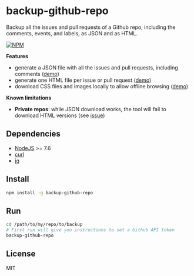 # backup-github-repo

Backup all the issues and pull requests of a Github repo, including the comments, events, and labels, as JSON and as HTML.

[![NPM](https://nodei.co/npm/backup-github-repo.png?stars&downloads&downloadRank)](https://npmjs.com/package/backup-github-repo/)

**Features**
* generate a JSON file with all the issues and pull requests, including comments ([demo](https://github.com/maxlath/backup-github-repo/blob/master/demo/data.json))
* generate one HTML file per issue or pull request ([demo](https://github.com/maxlath/backup-github-repo/tree/master/demo/html))
* download CSS files and images locally to allow offline browsing ([demo](https://github.com/maxlath/backup-github-repo/tree/master/demo/html/assets))

**Known limitations**
* **Private repos**: while JSON download works, the tool will fail to download HTML versions (see [issue](https://github.com/maxlath/backup-github-repo/issues/2))

## Dependencies
* [NodeJS](https://nodejs.org) >= 7.6
* [curl](https://curl.se/)
* [jq](https://stedolan.github.io/jq/)

## Install
```sh
npm install -g backup-github-repo
```

## Run

```sh
cd /path/to/my/repo/to/backup
# First run will give you instructions to set a Github API token
backup-github-repo
```

## License
MIT
